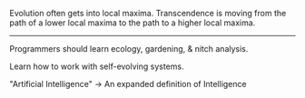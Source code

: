 Evolution often gets into local maxima. Transcendence is moving from the path of a lower local maxima to the path to a higher local maxima.

---

Programmers should learn ecology, gardening, & nitch analysis.

Learn how to work with self-evolving systems.

"Artificial Intelligence" -> An expanded definition of Intelligence
